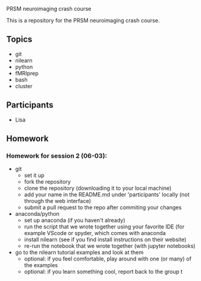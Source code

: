 
 PRSM neuroimaging crash course

This is a repository for the PRSM neuroimaging crash course.

## Topics

- git
- nilearn
- python
- fMRIprep
- bash
- cluster

## Participants
- Lisa

## Homework
### Homework for session 2 (06-03):
- git
  - set it up
  - fork the repository
  - clone the repository (downloading it to your local machine)
  - add your name in the README.md under 'participants' locally (not through the web interface)
  - submit a pull request to the repo after commiting your changes 
- anaconda/python
  - set up anaconda (if you haven't already)
  - run the script that we wrote together using your favorite IDE (for example VScode or spyder, which comes with anaconda
  - install nilearn (see if you find install instructions on their website)
  - re-run the notebook that we wrote together (with jupyter notebooks)
- go to the nilearn tutorial examples and look at them
  - optional: if you feel comfortable, play around with one (or many) of the examples
  - optional: if you learn something cool, report back to the group
t
